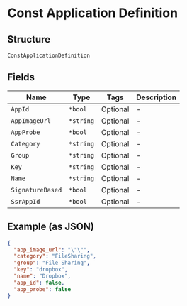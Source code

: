 
# Const Application Definition

## Structure

`ConstApplicationDefinition`

## Fields

| Name | Type | Tags | Description |
|  --- | --- | --- | --- |
| `AppId` | `*bool` | Optional | - |
| `AppImageUrl` | `*string` | Optional | - |
| `AppProbe` | `*bool` | Optional | - |
| `Category` | `*string` | Optional | - |
| `Group` | `*string` | Optional | - |
| `Key` | `*string` | Optional | - |
| `Name` | `*string` | Optional | - |
| `SignatureBased` | `*bool` | Optional | - |
| `SsrAppId` | `*bool` | Optional | - |

## Example (as JSON)

```json
{
  "app_image_url": "\"\"",
  "category": "FileSharing",
  "group": "File Sharing",
  "key": "dropbox",
  "name": "Dropbox",
  "app_id": false,
  "app_probe": false
}
```

